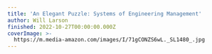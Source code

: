 ```yaml
---
title: 'An Elegant Puzzle: Systems of Engineering Management'
author: Will Larson
finished: 2022-10-27T00:00:00.000Z
coverImage: >-
  https://m.media-amazon.com/images/I/71gCONZS6wL._SL1480_.jpg
---
```


